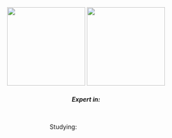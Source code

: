 <div style="text-decoration: none">
<div align="center">
  <a href="https://github.com/lucaspabreu" style="text-decoration: none">
  <img height="180em" src="https://github-readme-stats.vercel.app/api?username=lucaspabreu&theme=github_dark&include_all_commits=true&count_private=true">
  <img height="180em" src="https://github-readme-stats.vercel.app/api/top-langs/?username=lucaspabreu&theme=github_dark&langs_count=7">
</div>
  

 <div align="center">
   <h5>Expert in:</h5>
    <img style="text-decoration: none" height="17em" src="https://aleen42.github.io/badges/src/photoshop.svg">
    <img style="text-decoration: none" height="17em" src="https://aleen42.github.io/badges/src/illustrator.svg">
    <img style="text-decoration: none" height="17em" src="https://aleen42.github.io/badges/src/after_effects.svg">
    <img style="text-decoration: none" height="17em" src="https://aleen42.github.io/badges/src/premiere.svg">
    <br/>
</div>

<div align="center">
   Studying:
    <img style="text-decoration: none" height="17em" src="https://img.shields.io/badge/HTML5-E34F26?style=for-the-badge&logo=html5&logoColor=white">    
    <img style="text-decoration: none" height="17em" src="https://img.shields.io/badge/CSS-239120?&style=for-the-badge&logo=css3&logoColor=white">
    <img style="text-decoration: none" height="17em" src="https://img.shields.io/badge/Bootstrap-563D7C?style=for-the-badge&logo=bootstrap&logoColor=white">
    <img style="text-decoration: none" height="17em" src="https://img.shields.io/badge/JavaScript-F7DF1E?style=for-the-badge&logo=javascript&logoColor=black">
    <img style="text-decoration: none" height="17em" src="https://img.shields.io/badge/Python-3776AB?style=for-the-badge&logo=python&logoColor=white">   
</div>
  </div>
